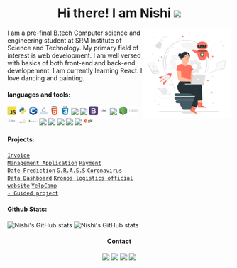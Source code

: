 <h1 align="center"> Hi there! I am Nishi <img src="https://media.giphy.com/media/hvRJCLFzcasrR4ia7z/giphy.gif" width="30px"> </h1>
<img alt="Nishi" src="Innovation.gif" width="200" align="right"/>
<p>I am a pre-final B.tech Computer science and engineering student at SRM Institute of Science and Technology. My primary field of interest is web development. I am well versed with basics of both front-end and back-end developement. I am currently learning React. I love dancing and painting. </p>

#### languages and tools: 

<code><img height="20" src="https://raw.githubusercontent.com/github/explore/80688e429a7d4ef2fca1e82350fe8e3517d3494d/topics/javascript/javascript.png"></code>
<code><img height="20" src="https://raw.githubusercontent.com/github/explore/80688e429a7d4ef2fca1e82350fe8e3517d3494d/topics/python/python.png"></code>
<code><img height="20" src="https://raw.githubusercontent.com/github/explore/80688e429a7d4ef2fca1e82350fe8e3517d3494d/topics/cpp/cpp.png"></code>
<code><img height="20" src="https://raw.githubusercontent.com/github/explore/80688e429a7d4ef2fca1e82350fe8e3517d3494d/topics/c/c.png"></code>
<code><img height="20" src="https://raw.githubusercontent.com/github/explore/80688e429a7d4ef2fca1e82350fe8e3517d3494d/topics/html/html.png"></code>
<code><img height="20" src="https://raw.githubusercontent.com/github/explore/80688e429a7d4ef2fca1e82350fe8e3517d3494d/topics/css/css.png"></code>
<code><img height="20" src="https://img.icons8.com/color/48/000000/adobe-xd--v1.png"></code>
<code><img height="20" src="https://img.icons8.com/office/16/000000/figma.png"></code>
<code><img height="20" src="https://raw.githubusercontent.com/github/explore/80688e429a7d4ef2fca1e82350fe8e3517d3494d/topics/bootstrap/bootstrap.png"></code>
<code><img height="20" src="https://raw.githubusercontent.com/github/explore/80688e429a7d4ef2fca1e82350fe8e3517d3494d/topics/jquery/jquery.png"></code>
<code><img height="20" src="https://symbols.getvecta.com/stencil_78/1_d3js-icon.c055dd1c87.svg"></code>
<code><img height="20" src="https://raw.githubusercontent.com/github/explore/80688e429a7d4ef2fca1e82350fe8e3517d3494d/topics/nodejs/nodejs.png"></code>
<code><img height="20" src="https://raw.githubusercontent.com/github/explore/80688e429a7d4ef2fca1e82350fe8e3517d3494d/topics/express/express.png"></code>
<code><img height="20" src="https://raw.githubusercontent.com/github/explore/80688e429a7d4ef2fca1e82350fe8e3517d3494d/topics/java/java.png"></code>
<code><img height="20" src="https://raw.githubusercontent.com/github/explore/80688e429a7d4ef2fca1e82350fe8e3517d3494d/topics/mysql/mysql.png"></code>
<code><img height="20" src="https://raw.githubusercontent.com/github/explore/80688e429a7d4ef2fca1e82350fe8e3517d3494d/topics/mongodb/mongodb.png"></code>
<code><img height="20" src="https://iconape.com/wp-content/png_logo_vector/scikit-learn-logo.png"></code>
<code><img height="20" src="https://upload.wikimedia.org/wikipedia/commons/thumb/e/ed/Pandas_logo.svg/2560px-Pandas_logo.svg.png"></code>
<code><img height="20" src="https://upload.wikimedia.org/wikipedia/commons/thumb/3/31/NumPy_logo_2020.svg/1200px-NumPy_logo_2020.svg.png"></code>
<code><img height="20" src="http://seaborn.pydata.org/_images/logo-tall-lightbg.svg"></code>
<code><img height="20" src="https://image.pngaaa.com/242/4152242-middle.png"></code>
<code><img height="20" src="https://raw.githubusercontent.com/github/explore/80688e429a7d4ef2fca1e82350fe8e3517d3494d/topics/git/git.png"></code>

#### Projects:

<code><a href="https://github.com/nishianand05/Invoice-Management-Application">Invoice Management Application</a></code>
<code><a href="https://github.com/nishianand05/PaymentDatePrediction">Payment Date Prediction</a></code>
<code><a href="https://github.com/nishianand05/GRASS">G.R.A.S.S</a></code>
<code><a href="https://coronavirus-datadashboard.herokuapp.com">Coronavirus Data Dashboard</a></code>
<code><a href="http://www.kronoslogistics.in">Kronos logistics official website</a></code>
<code><a href="https://http://yelp-camp-by-nishi.herokuapp.com/">YelpCamp - Guided project</a></code>

#### Github Stats:

<div>
  <img height="150" alt="Nishi's GitHub stats" src="https://github-readme-stats.vercel.app/api?username=nishianand05&show_icons=true&count_private=true&include_all_commits=true&theme=buefy" />
 <img height="150" alt="Nishi's GitHub stats" src="https://github-readme-stats.vercel.app/api/top-langs/?username=nishianand05&layout=compact" />
</div>

<div align="center">
  <h4 align="center">Contact</h4>
  <p align="center">
    <a href="https://www.linkedin.com/in/nishi-anand-210734171/"><img width="30px" src="https://img.icons8.com/color/2x/linkedin.png"></a>
    <a href="https://codepen.io/nishianand30/"><img width="30px" src="https://img.icons8.com/ios-filled/2x/codepen.png"></a>
    <a href="https://www.instagram.com/nishianand30/"><img width="30px" src="https://img.icons8.com/fluent/2x/instagram-new.png"></a>
    <a href="https://www.facebook.com/nishianand30/"><img width="30px" src="https://img.icons8.com/color/2x/facebook.png"></a>
  </p>
</div>
